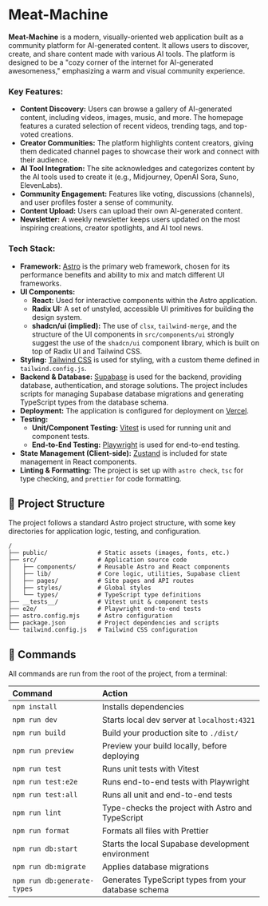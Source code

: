 # Meat-Machine

**Meat-Machine** is a modern, visually-oriented web application built as a community platform for AI-generated content. It allows users to discover, create, and share content made with various AI tools. The platform is designed to be a "cozy corner of the internet for AI-generated awesomeness," emphasizing a warm and visual community experience.

### Key Features:

*   **Content Discovery:** Users can browse a gallery of AI-generated content, including videos, images, music, and more. The homepage features a curated selection of recent videos, trending tags, and top-voted creations.
*   **Creator Communities:** The platform highlights content creators, giving them dedicated channel pages to showcase their work and connect with their audience.
*   **AI Tool Integration:** The site acknowledges and categorizes content by the AI tools used to create it (e.g., Midjourney, OpenAI Sora, Suno, ElevenLabs).
*   **Community Engagement:** Features like voting, discussions (channels), and user profiles foster a sense of community.
*   **Content Upload:** Users can upload their own AI-generated content.
*   **Newsletter:** A weekly newsletter keeps users updated on the most inspiring creations, creator spotlights, and AI tool news.

### Tech Stack:

*   **Framework:** [Astro](https://astro.build/) is the primary web framework, chosen for its performance benefits and ability to mix and match different UI frameworks.
*   **UI Components:**
    *   **React:** Used for interactive components within the Astro application.
    *   **Radix UI:** A set of unstyled, accessible UI primitives for building the design system.
    *   **shadcn/ui (implied):** The use of `clsx`, `tailwind-merge`, and the structure of the UI components in `src/components/ui` strongly suggest the use of the `shadcn/ui` component library, which is built on top of Radix UI and Tailwind CSS.
*   **Styling:** [Tailwind CSS](https://tailwindcss.com/) is used for styling, with a custom theme defined in `tailwind.config.js`.
*   **Backend & Database:** [Supabase](https://supabase.com/) is used for the backend, providing database, authentication, and storage solutions. The project includes scripts for managing Supabase database migrations and generating TypeScript types from the database schema.
*   **Deployment:** The application is configured for deployment on [Vercel](https://vercel.com/).
*   **Testing:**
    *   **Unit/Component Testing:** [Vitest](https://vitest.dev/) is used for running unit and component tests.
    *   **End-to-End Testing:** [Playwright](https://playwright.dev/) is used for end-to-end testing.
*   **State Management (Client-side):** [Zustand](https://zustand-demo.pmnd.rs/) is included for state management in React components.
*   **Linting & Formatting:** The project is set up with `astro check`, `tsc` for type checking, and `prettier` for code formatting.

## 🚀 Project Structure

The project follows a standard Astro project structure, with some key directories for application logic, testing, and configuration.

```text
/
├── public/              # Static assets (images, fonts, etc.)
├── src/                 # Application source code
│   ├── components/      # Reusable Astro and React components
│   ├── lib/             # Core logic, utilities, Supabase client
│   ├── pages/           # Site pages and API routes
│   ├── styles/          # Global styles
│   └── types/           # TypeScript type definitions
├── __tests__/           # Vitest unit & component tests
├── e2e/                 # Playwright end-to-end tests
├── astro.config.mjs     # Astro configuration
├── package.json         # Project dependencies and scripts
└── tailwind.config.js   # Tailwind CSS configuration
```

## 🧞 Commands

All commands are run from the root of the project, from a terminal:

| Command                   | Action                                           |
| :------------------------ | :----------------------------------------------- |
| `npm install`             | Installs dependencies                            |
| `npm run dev`             | Starts local dev server at `localhost:4321`      |
| `npm run build`           | Build your production site to `./dist/`          |
| `npm run preview`         | Preview your build locally, before deploying     |
| `npm run test`            | Runs unit tests with Vitest                      |
| `npm run test:e2e`        | Runs end-to-end tests with Playwright            |
| `npm run test:all`        | Runs all unit and end-to-end tests               |
| `npm run lint`            | Type-checks the project with Astro and TypeScript|
| `npm run format`          | Formats all files with Prettier                  |
| `npm run db:start`        | Starts the local Supabase development environment|
| `npm run db:migrate`      | Applies database migrations                      |
| `npm run db:generate-types`| Generates TypeScript types from your database schema|